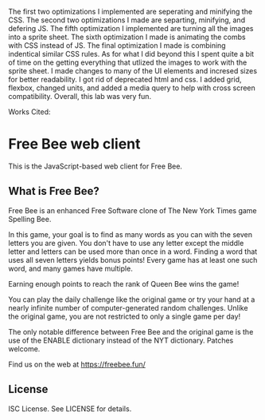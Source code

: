 The first two optimizations I implemented are seperating and minifying the CSS.
The second two optimizations I made are separting, minifying, and defering JS.
The fifth optimization I implemented are turning all the images into a sprite sheet.
The sixth optimization I made is animating the combs with CSS instead of JS.
The final optimization I made is combining indentical similar CSS rules.
As for what I did beyond this I spent quite a bit of time on the getting everything
that utlized the images to work with the sprite sheet. I made changes to many of the
UI elements and incresed sizes for better readability. I got rid of deprecated html and css.
I added grid, flexbox, changed units, and added a media query to help with cross screen
compatibility. Overall, this lab was very fun.





Works Cited:

Free Bee web client
===================
This is the JavaScript-based web client for Free Bee.

What is Free Bee?
-----------------
Free Bee is an enhanced Free Software clone of The New York Times game
Spelling Bee.

In this game, your goal is to find as many words as you can with the seven
letters you are given. You don't have to use any letter except the middle
letter and letters can be used more than once in a word. Finding a word
that uses all seven letters yields bonus points! Every game has at least
one such word, and many games have multiple.

Earning enough points to reach the rank of Queen Bee wins the game!

You can play the daily challenge like the original game or try your hand at a
nearly infinite number of computer-generated random challenges. Unlike the
original game, you are not restricted to only a single game per day!

The only notable difference between Free Bee and the original game is the use
 of the ENABLE dictionary instead of the NYT dictionary. Patches welcome.

Find us on the web at https://freebee.fun/

License
-------
ISC License. See LICENSE for details.
